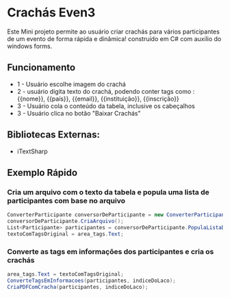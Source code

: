 # Crachás Even3

Este Mini projeto permite ao usuário criar crachás para vários participantes de um evento de forma rápida e dinâmica!
construído em C# com auxilio do windows forms.
  
## Funcionamento

<ul>
<li> 1 - Usuário escolhe imagem do crachá</li>
<li> 2 - usuário digita texto do crachá, podendo conter tags como : {{nome}}, {{país}}, {{email}}, {{instituição}}, {{inscrição}}</li>
<li> 3 - Usuário cola o conteúdo da tabela, inclusive os cabeçalhos</li>  
<li> 3 - Usuário clica no botão "Baixar Crachás"
</ul>


## Bibliotecas Externas:

- iTextSharp


## Exemplo Rápido

<h3>Cria um arquivo com o texto da tabela e popula uma lista de participantes com base no arquivo </h3>


```c#
ConverterParticipante conversorDeParticipante = new ConverterParticipante(area_tabela.Text);
conversorDeParticipante.CriaArquivo();
List<Participante> participantes = conversorDeParticipante.PopulaListaDeParticipantes();
textoComTagsOriginal = area_tags.Text;
  ```
  
<h3>Converte as tags em informações dos participantes e cria os crachás</h3>
  
```c#
area_tags.Text = textoComTagsOriginal;
ConverteTagsEmInformacoes(participantes, indiceDoLaco);
CriaPDFComCracha(participantes, indiceDoLaco);
```
